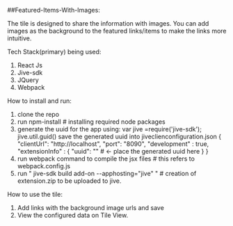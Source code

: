 ##Featured-Items-With-Images:

The tile is designed to share the information with images.
You can add images as the background to the featured links/items to make the links more intuitive.

Tech Stack(primary) being used:
1. React Js
2. Jive-sdk
3. JQuery
4. Webpack


How to install and run:
1. clone the repo
2. run npm-install # installing required node packages
3. generate the uuid for the app using:
    var jive  =require('jive-sdk');
    jive.util.guid()
   save the generated uuid into jiveclienconfiguration.json
   {
       "clientUrl": "http://localhost",
       "port": "8090",
       "development" : true,
       "extensionInfo" : {
           "uuid": "" # <- place the generated uuid here
       }
   }
4. run webpack command to compile the jsx files # this refers to webpack.config.js
5. run " jive-sdk build add-on --apphosting="jive" " # creation of extension.zip to be uploaded to jive.

How to use the tile:
1. Add links with the background image urls and save
2. View the configured data on Tile View.

